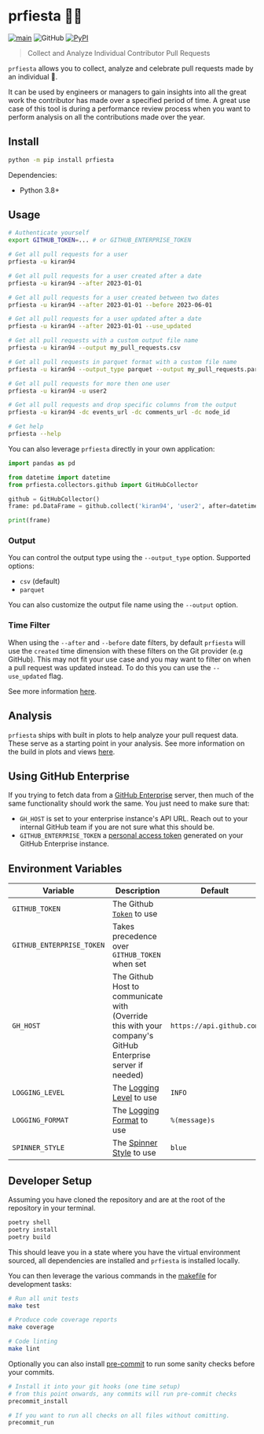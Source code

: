 # prfiesta 🦜🥳

[![main](https://github.com/kiran94/prfiesta/actions/workflows/main.yml/badge.svg)](https://github.com/kiran94/prfiesta/actions/workflows/main.yml) ![GitHub](https://img.shields.io/github/license/kiran94/prfiesta) [![PyPI](https://img.shields.io/pypi/v/prfiesta)](https://pypi.org/project/prfiesta/)

> Collect and Analyze Individual Contributor Pull Requests

`prfiesta` allows you to collect, analyze and celebrate pull requests made by an individual 🎉.

It can be used by engineers or managers to gain insights into all the great work the contributor has made over a specified period of time. A great use case of this tool is during a performance review process when you want to perform analysis on all the contributions made over the year.

## Install

```bash
python -m pip install prfiesta
```

Dependencies:

- Python 3.8+

## Usage

```bash
# Authenticate yourself
export GITHUB_TOKEN=... # or GITHUB_ENTERPRISE_TOKEN

# Get all pull requests for a user
prfiesta -u kiran94

# Get all pull requests for a user created after a date
prfiesta -u kiran94 --after 2023-01-01

# Get all pull requests for a user created between two dates
prfiesta -u kiran94 --after 2023-01-01 --before 2023-06-01

# Get all pull requests for a user updated after a date
prfiesta -u kiran94 --after 2023-01-01 --use_updated

# Get all pull requests with a custom output file name
prfiesta -u kiran94 --output my_pull_requests.csv

# Get all pull requests in parquet format with a custom file name
prfiesta -u kiran94 --output_type parquet --output my_pull_requests.parquet

# Get all pull requests for more then one user
prfiesta -u kiran94 -u user2

# Get all pull requests and drop specific columns from the output
prfiesta -u kiran94 -dc events_url -dc comments_url -dc node_id

# Get help
prfiesta --help
```

You can also leverage `prfiesta` directly in your own application:

```python
import pandas as pd

from datetime import datetime
from prfiesta.collectors.github import GitHubCollector

github = GitHubCollector()
frame: pd.DataFrame = github.collect('kiran94', 'user2', after=datetime(2023, 1, 1))

print(frame)
```

### Output

You can control the output type using the `--output_type` option. Supported options:

- `csv` (default)
- `parquet`

You can also customize the output file name using the `--output` option.

### Time Filter

When using the `--after` and `--before` date filters, by default `prfiesta` will use the `created` time dimension with these filters on the Git provider (e.g GitHub). This may not fit your use case and you may want to filter on when a pull request was updated instead. To do this you can use the `--use_updated` flag.

See more information [here](https://docs.github.com/en/search-github/searching-on-github/searching-issues-and-pull-requests#search-by-when-an-issue-or-pull-request-was-created-or-last-updated).

## Analysis

`prfiesta` ships with built in plots to help analyze your pull request data. These serve as a starting point in your analysis. See more information on the build in plots and views [here](./docs/analysis.md).

## Using GitHub Enterprise

If you trying to fetch data from a [GitHub Enterprise](https://docs.github.com/en/enterprise-cloud@latest/rest/enterprise-admin?apiVersion=2022-11-28) server, then much of the same functionality should work the same. You just need to make sure that:

- `GH_HOST` is set to your enterprise instance's API URL. Reach out to your internal GitHub team if you are not sure what this should be.
- `GITHUB_ENTERPRISE_TOKEN` a [personal access token](https://docs.github.com/en/enterprise-cloud@latest/authentication/keeping-your-account-and-data-secure/creating-a-personal-access-token) generated on your GitHub Enterprise instance.

## Environment Variables

| Variable                  | Description                                                                                                                                  | Default                  |
| ---------------           | ---------------                                                                                                                              | ------                   |
| `GITHUB_TOKEN`            | The Github [`Token`](https://docs.github.com/en/authentication/keeping-your-account-and-data-secure/creating-a-personal-access-token) to use |                          |
| `GITHUB_ENTERPRISE_TOKEN` | Takes precedence over `GITHUB_TOKEN` when set                                                                                                |                          |
| `GH_HOST`                 | The Github Host to communicate with (Override this with your company's GitHub Enterprise server if needed)                                   | `https://api.github.com` |
| `LOGGING_LEVEL`           | The [Logging Level](https://docs.python.org/3/library/logging.html#logging-levels) to use                                                    | `INFO`                   |
| `LOGGING_FORMAT`          | The [Logging Format](https://docs.python.org/3/library/logging.html#logrecord-attributes) to use                                             | `%(message)s`            |
| `SPINNER_STYLE`           | The [Spinner Style](https://rich.readthedocs.io/en/stable/reference/spinner.html)  to use                                                    | `blue`                   |

## Developer Setup

Assuming you have cloned the repository and are at the root of the repository in your terminal.

```bash
poetry shell
poetry install
poetry build
```

This should leave you in a state where you have the virtual environment sourced, all dependencies are installed and `prfiesta` is installed locally.

You can then leverage the various commands in the [makefile](./makefile) for development tasks:

```bash
# Run all unit tests
make test

# Produce code coverage reports
make coverage

# Code linting
make lint
```

Optionally you can also install [pre-commit](https://github.com/pre-commit/pre-commit) to run some sanity checks before your commits.

```bash
# Install it into your git hooks (one time setup)
# from this point onwards, any commits will run pre-commit checks
precommit_install

# If you want to run all checks on all files without comitting.
precommit_run
```
